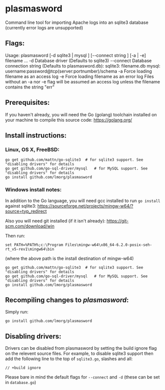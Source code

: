 # plasmasword
Command line tool for importing Apache logs into an sqlite3 database (currently error logs are unsupported)

## Flags:

Usage: plasmasword [-d sqlite3 | mysql ] [--connect string ] [-a | -e] filename ...
    -d        Database driver (Defaults to sqlite3)
    --connect Database connection string (Defaults to plasmasword.db):
              sqlite3: filename.db
              mysql:   username:password@tcp(server:portnumber)/schema
    -a        Force loading filename as an access log
    -e        Force loading filename as an error log
Files without an -a nor -e flag will be assumed an access log unless the filename contains the string "err"

## Prerequisites:

If you haven't already, you will need the Go (golang) toolchain installed on your machine to compile this source code: https://golang.org/

## Install instructions:

### Linux, OS X, FreeBSD:

	go get github.com/mattn/go-sqlite3	# for sqlite3 support. See "disabling drivers" for details
	go get github.com/go-sql-driver/mysql	# for MySQL support. See "disabling drivers" for details
	go install github.com/lmorg/plasmasword


### Windows install notes:
In addition to the Go language, you will need gcc installed to run `go install` against sqlite3:
https://sourceforge.net/projects/mingw-w64/?source=typ_redirect

Also you will need git installed (if it isn't already):
https://git-scm.com/download/win

Then run:

	set PATH=%PATH%;c:\Program Files\mingw-w64\x86_64-6.2.0-posix-seh-rt_v5-rev1\mingw64\bin

(where the above path is the install destination of mingw-w64)

	go get github.com/mattn/go-sqlite3	# for sqlite3 support. See "disabling drivers" for details
	go get github.com/go-sql-driver/mysql	# for MySQL support. See "disabling drivers" for details
	go install github.com/lmorg/plasmasword

## Recompiling changes to _plasmasword_:

Simply run:

	go install github.com/lmorg/plasmasword

## Disabling drivers:

Drivers can be disabled from plasmasword by setting the build ignore flag on the relevent source files. For example, to disable sqlite3 support then add the following line to the top of `sqlite3.go`, slashes and all:

	// +build ignore

Please bare in mind the default flags for `--connect` and `-d` (these can be set in `database.go`)	

